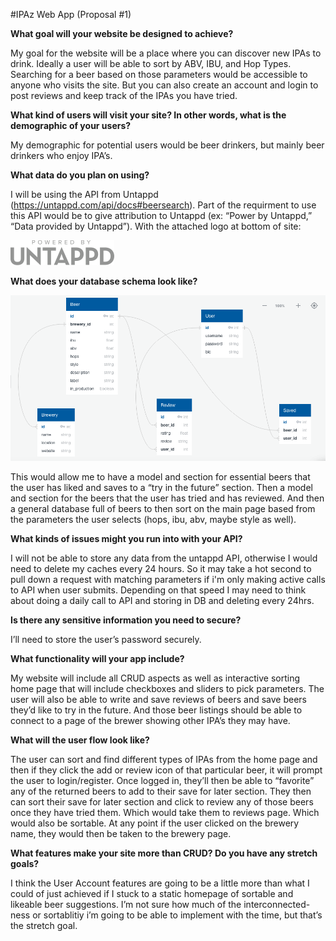 #IPAz Web App (Proposal #1)

**What goal will your website be designed to achieve?**

My goal for the website will be a place where you can discover new IPAs to drink. Ideally a user will be able to sort by ABV, IBU, and Hop Types. Searching for a beer based on those parameters would be accessible to anyone who visits the site. But you can also create an account and login to post reviews and keep track of the IPAs you have tried.


**What kind of users will visit your site? In other words, what is the demographic of
your users?**

My demographic for potential users would be beer drinkers, but mainly beer drinkers who enjoy IPA’s. 

**What data do you plan on using?** 

I will be using the API from Untappd (https://untappd.com/api/docs#beersearch). Part of the requirment to use this API would be to give attribution to Untappd (ex: “Power by Untappd,” “Data provided by Untappd”). With the attached logo at bottom of site:

![image info](./untappd/grey.png)

**What does your database schema look like?**


![image info](./Schema/IPAzschema.png)


This would allow me to have a model and section for essential beers that the user has liked and saves to a “try in the future” section. Then a model and section for the beers that the user has tried and has reviewed. And then a general database full of beers to then sort on the main page based from the parameters the user selects (hops, ibu, abv, maybe style as well).

**What kinds of issues might you run into with your API?**

I will not be able to store any data from the untappd API, otherwise I would need to delete my caches every 24 hours. So it may take a hot second to pull down a request with matching parameters if i'm only making active calls to API when user submits. Depending on that speed I may need to think about doing a daily call to API and storing in DB and deleting every 24hrs.

**Is there any sensitive information you need to secure?**

I’ll need to store the user’s password securely.

**What functionality will your app include?**

My website will include all CRUD aspects as well as interactive sorting home page that will include checkboxes and sliders to pick parameters. The user will also be able to write and save reviews of beers and save beers they’d like to try in the future. And those beer listings should be able to connect to a page of the brewer showing other IPA’s they may have.

**What will the user flow look like?**

The user can sort and find different types of IPAs from the home page and then if they click the add or review icon of that particular beer, it will prompt the user to login/register. Once logged in, they’ll then be able to “favorite” any of the returned beers to add to their save for later section. They then can sort their save for later section and click to review any of those beers once they have tried them. Which would take them to reviews page. Which would also be sortable. At any point if the user clicked on the brewery name, they would then be taken to the brewery page.
  
**What features make your site more than CRUD? Do you have any stretch goals?**

I think the User Account features are going to be a little more than what I could of just achieved if I stuck to a static homepage of sortable and likeable beer suggestions. I’m not sure how much of the interconnected-ness or sortablitiy i’m going to be able to implement with the time, but that’s the stretch goal.





